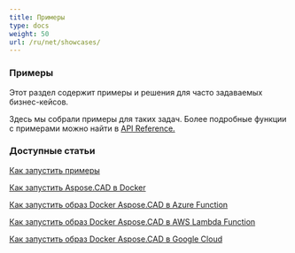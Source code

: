 ```yaml
---
title: Примеры
type: docs
weight: 50
url: /ru/net/showcases/
---
```


### **Примеры**
Этот раздел содержит примеры и решения для часто задаваемых бизнес-кейсов.

Здесь мы собрали примеры для таких задач. Более подробные функции с примерами можно найти в [API Reference.](https://apireference.aspose.com/cad/net)
### **Доступные статьи**

[Как запустить примеры](/net/how-to-run-the-examples/)

[Как запустить Aspose.CAD в Docker](/net/how-to-run-aspose-cad-in-docker/)

[Как запустить образ Docker Aspose.CAD в Azure Function](/net/how-to-run-aspose-cad-docker-image-in-azure-function/) 

[Как запустить образ Docker Aspose.CAD в AWS Lambda Function](/net/how-to-run-aspose-cad-docker-image-in-aws-lambda-function/)

[Как запустить образ Docker Aspose.CAD в Google Cloud](/net/how-to-run-aspose-cad-docker-image-in-google-cloud/)
